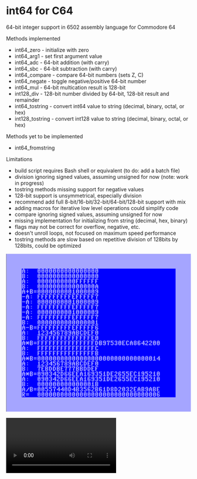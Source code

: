 # int64 for C64 #

64-bit integer support in 6502 assembly language for Commodore 64

Methods implemented

* int64_zero - initialize with zero
* int64_arg1 - set first argument value
* int64_adc - 64-bit addition (with carry)
* int64_sbc - 64-bit subtraction (with carry)
* int64_compare - compare 64-bit numbers (sets Z, C)
* int64_negate - toggle negative/positive 64-bit number
* int64_mul - 64-bit multication result is 128-bit
* int128_div - 128-bit number divided by 64-bit, 128-bit result and remainder
* int64_tostring - convert int64 value to string (decimal, binary, octal, or hex)
* int128_tostring - convert int128 value to string (decimal, binary, octal, or hex)

Methods yet to be implemented
* int64_fromstring

Limitations

* build script requires Bash shell or equivalent (to do: add a batch file)
* division ignoring signed values, assuming unsigned for now (note: work in progress)
* tostring methods missing support for negative values
* 128-bit support is unsymmetrical, especially division
* recommend add full 8-bit/16-bit/32-bit/64-bit/128-bit support with mix
* adding macros for iterative low level operations could simplify code
* compare ignoring signed values, assuming unsigned for now
* missing implementation for initializing from string (decimal, hex, binary)
* flags may not be correct for overflow, negative, etc.
* doesn't unroll loops, not focused on maximum speed performance
* tostring methods are slow based on repetitive division of 128bits by 128bits, could be optimized

![BASIC demo test](media/demo2/demo2.png)

![Video](media/demo1/int64_mul_demo.mp4)

